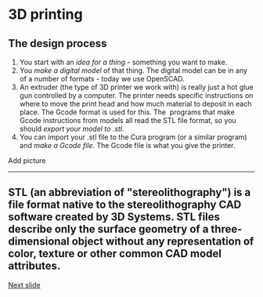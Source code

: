 # 3D printing

## The design process

1) You start with an _idea for a thing_ - something you want to make. 
2) You _make a digital model_ of that thing. The digital model can be in any of a number of formats - today we use OpenSCAD.
3) An extruder (the type of 3D printer we work with) is really just a hot glue gun controlled by a computer. 
The printer needs specific instructions on where to move the print head and how much material to deposit in each place. 
The Gcode format is used for this.
The  programs that make Gcode instructions from models all read the STL file format, so you should _export your model to .stl_.
4) You can import  your .stl file to the Cura program (or a similar program) and  _make a Gcode file_. The Gcode file is what you give the printer. 

Add picture 

---
STL (an abbreviation of "stereolithography") is a file format native to the stereolithography CAD software created by 3D Systems.
STL files describe only the surface geometry of a three-dimensional object without any representation of color, texture or other common CAD model attributes. 
---

[Next slide](03-basicOpenSCAD.md)